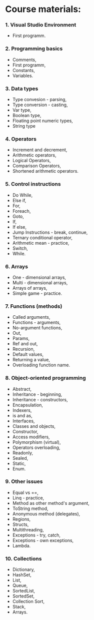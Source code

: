 # Course materials:

### 1. Visual Studio Environment
* First programm.

### 2. Programming basics
* Comments,
* First programm,
* Constants,
* Variables.

### 3. Data types
* Type convesion - parsing,
* Type conversion - casting,
* Var type,
* Boolean type,
* Floating point numeric types,
* String type

### 4. Operators
* Increment and decrement,
* Arithmetic operators,
* Logical Operators,
* Comparison Operators,
* Shortened arithmetic operators.

### 5. Control instructions
* Do While,
* Else if,
* For,
* Foreach,
* Goto,
* If,
* If else,
* Jump Instructions - break, continue,
* Ternary conditional operator,
* Arithmetic mean - practice,
* Switch,
* While.

### 6. Arrays
* One - dimensional arrays,
* Multi - dimensional arrays,
* Arrays of arrays,
* Simple game - practice.

### 7. Functions (methods)
* Called arguments,
* Functions - arguments,
* No-argument functions,
* Out,
* Params,
* Ref and out,
* Recursion,
* Default values,
* Returning a value,
* Overloading function name.

### 8. Object-oriented programming
* Abstract,
* Inheritance - beginning,
* Inheritance - constructors,
* Encapsulation,
* Indexers,
* is and as,
* Interfaces,
* Classes and objects,
* Constructor,
* Access modifiers,
* Polymorphism (virtual),
* Operators overloading,
* Readonly,
* Sealed,
* Static,
* Enum.

### 9. Other issues
* Equal vs ==,
* Linq - practice,
* Method as other method's argument,
* ToString method,
* Anonymous method (delegates),
* Regions,
* Structs,
* Multithreading,
* Exceptions - try, catch,
* Exceptions - own exceptions,
* Lambda.

### 10. Collections
* Dictionary,
* HashSet,
* List,
* Queue,
* SortedList,
* SortedSet,
* Collection Sort,
* Stack,
* Arrays.
